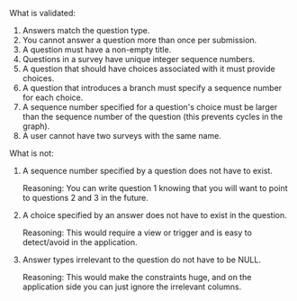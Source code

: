 What is validated:

1. Answers match the question type.
2. You cannot answer a question more than once per submission.
3. A question must have a non-empty title.
4. Questions in a survey have unique integer sequence numbers.
5. A question that should have choices associated with it must provide choices.
6. A question that introduces a branch must specify a sequence number for each choice.
7. A sequence number specified for a question's choice must be larger than the sequence number of the question (this prevents cycles in the graph).
8. A user cannot have two surveys with the same name.

What is not:

1. A sequence number specified by a question does not have to exist.
    
    Reasoning: You can write question 1 knowing that you will want to point to questions 2 and 3 in the future.
2. A choice specified by an answer does not have to exist in the question.
    
    Reasoning: This would require a view or trigger and is easy to detect/avoid in the application.
3. Answer types irrelevant to the question do not have to be NULL.
    
    Reasoning: This would make the constraints huge, and on the application side you can just ignore the irrelevant columns.
